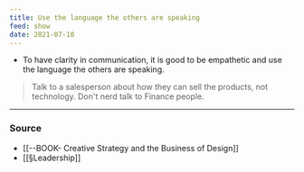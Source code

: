 ```yaml
---
title: Use the language the others are speaking
feed: show
date: 2021-07-10
---
```


- To have clarity in communication, it is good to be empathetic and use the language the others are speaking.

> Talk to a salesperson about how they can sell the products, not technology. Don't nerd talk to Finance people.

---

### Source
-  [[--BOOK- Creative Strategy and the Business of Design]]
- [[§Leadership]]